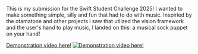 This is my submission for the Swift Student Challenge 2025! I wanted to make something simple, silly and fun that had to do with music. Inspiried by the otamatone and other projects i saw that utlized the vision framework and the user's hand to play music, I landed on this: a musical sock puppet on your hand!

[Demonstration video here!](https://youtu.be/qnYDLUdTiG8)
[![Demonstration video here!](https://img.youtube.com/vi/qnYDLUdTiG8/0.jpg)](https://youtu.be/qnYDLUdTiG8)

